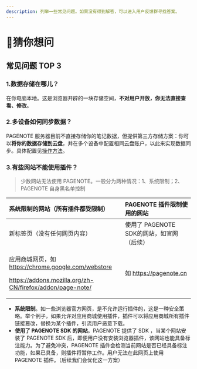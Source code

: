 ```yaml
---
description: 列举一些常见问题。如果没有得到解答，可以进入用户反馈群寻找答案。
---
```


# 🤔猜你想问

## 常见问题 TOP 3

### 1.数据存储在哪儿？

在你电脑本地。这是浏览器开辟的一块存储空间，**不对用户开放，你无法直接查看、修改**。

### 2.多设备如何同步数据？

PAGENOTE 服务器目前不直接存储你的笔记数据，但提供第三方存储方案：你可以**将你的数据存储到云盘**，并在多个设备中配置相同云盘账户，以此来实现数据同步。具体配置见[操作方法](https://www.yuque.com/u12000714/kf7fui/ug8yvn)。

### 3.有些网站不能使用插件？

> 少数网站无法使用 PAGENOTE。一般分为两种情况：1、系统限制；2、PAGENOTE 自身黑名单控制

<table>
  <thead>
    <tr>
      <th style="text-align:left">&#x7CFB;&#x7EDF;&#x9650;&#x5236;&#x7684;&#x7F51;&#x7AD9;&#xFF08;&#x6240;&#x6709;&#x63D2;&#x4EF6;&#x90FD;&#x53D7;&#x9650;&#x5236;&#xFF09;</th>
      <th
      style="text-align:left">PAGENOTE &#x63D2;&#x4EF6;&#x9650;&#x5236;&#x4F7F;&#x7528;&#x7684;&#x7F51;&#x7AD9;</th>
    </tr>
  </thead>
  <tbody>
    <tr>
      <td style="text-align:left">&#x65B0;&#x6807;&#x7B7E;&#x9875;&#xFF08;&#x6CA1;&#x6709;&#x4EFB;&#x4F55;&#x7F51;&#x9875;&#x5185;&#x5BB9;&#xFF09;</td>
      <td
      style="text-align:left">&#x4F7F;&#x7528;&#x4E86; PAGENOTE SDK&#x7684;&#x7F51;&#x7AD9;&#xFF0C;&#x5982;&#x5B98;&#x7F51;&#xFF08;&#x540E;&#x7EED;&#xFF09;</td>
    </tr>
    <tr>
      <td style="text-align:left">
        <p>&#x5E94;&#x7528;&#x5546;&#x57CE;&#x7F51;&#x9875;&#xFF0C;&#x5982; <a href="https://chrome.google.com/webstore">https://chrome.google.com/webstore</a>
        </p>
        <p></p>
        <p><a href="https://addons.mozilla.org/zh-CN/firefox/addon/page-note/">https://addons.mozilla.org/zh-CN/firefox/addon/page-note/</a>
        </p>
      </td>
      <td style="text-align:left">&#x5982; <a href="https://pagenote.cn">https://pagenote.cn</a>
      </td>
    </tr>
  </tbody>
</table>

* **系统限制**。如一些浏览器官方网页，是不允许运行插件的，这是一种安全策略。举个例子，如果允许对应用商城使用插件，插件可以将应用商城所有插件链接篡改，替换为某个插件，引流用户恶意下载。
* **使用了 PAGENOTE SDK 的网站**。PAGENOTE 提供了 SDK ，当某个网站安装了 PAGENOTE SDK 后，即便用户没有安装浏览器插件，该网站也能具备标注能力。为了避免冲突，PAGENOTE 插件会检测当前网站是否已经具备标注功能，如果已具备，则插件将暂停工作。用户无法在此网页上使用 PAGENOTE 插件。（后续我们会优化这一方案）

